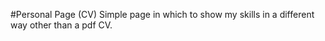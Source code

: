 #Personal Page (CV)
Simple page in which to show my skills in a different way other than a pdf CV.


